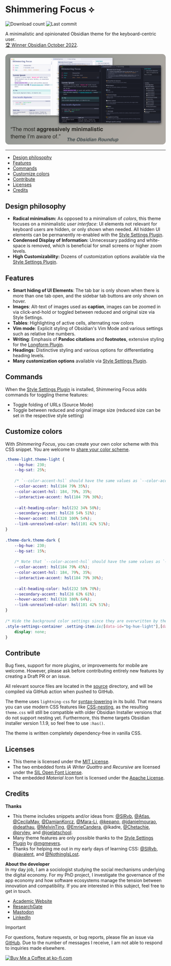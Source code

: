 # Shimmering Focus ⟡
![Download count](https://img.shields.io/badge/downloads-178867-6E4E9B?style=plastic&logo=obsidian&color=%23483699)
![Last commit](https://img.shields.io/github/last-commit/chrisgrieser/shimmering-focus?style=plastic)

A minimalistic and opinionated Obsidian theme for the keyboard-centric user.  
[🏆 Winner Obsidian October 2022](https://obsidian.md/blog/2022-obsidian-october-winners/).

![Promo screenshot](assets/promo-screenshot-big.png)

---

<!-- toc -->

- [Design philosophy](#design-philosophy)
- [Features](#features)
- [Commands](#commands)
- [Customize colors](#customize-colors)
- [Contribute](#contribute)
- [Licenses](#licenses)
- [Credits](#credits)

<!-- tocstop -->

## Design philosophy
- __Radical minimalism:__ As opposed to a minimalism of *colors*, this theme
  focuses on a minimalistic *user interface*: UI elements not relevant for
  keyboard users are hidden, or only shown when needed. All hidden UI elements
  can be permanently re-enabled with the [Style Settings
  Plugin](https://obsidian.md/plugins?id=obsidian-style-settings).
- __Condensed Display of Information:__ Unnecessary padding and white-space is
  removed, which is beneficial for small screens or higher zoom levels.
- __High Customizability:__ Dozens of customization options available via the
  [Style Settings Plugin](https://obsidian.md/plugins?id=obsidian-style-settings).

## Features
- __Smart hiding of UI Elements__: The tab bar is only shown when there is more
  than one tab open, and the sidebar tab buttons are only shown on hover.
- __Images__: Alt-text of images used as __caption__, images can be zoomed in
  via click-and-hold or toggled between reduced and original size via Style
  Settings.
- __Tables__: Highlighting of active cells, alternating row colors
- __Vim mode__: Explicit styling of Obsidian's Vim Mode and various
  settings such as relative line numbers.
- __Writing__: Emphasis of __Pandoc citations__ and __footnotes__, extensive
  styling for the [Longform Plugin](https://obsidian.md/plugins?id=longform).
- __Headings__: Distinctive styling and various options for differentiating
  heading levels.
- __Many customization options__ available via [Style
  Settings Plugin](https://obsidian.md/plugins?id=obsidian-style-settings).

## Commands
When the [Style Settings
Plugin](https://obsidian.md/plugins?id=obsidian-style-settings) is installed,
Shimmering Focus adds commands for toggling theme features:
- Toggle folding of URLs (Source Mode)
- Toggle between reduced and original image size (reduced size can be set in the
  respective style setting)

## Customize colors
With *Shimmering Focus*, you can create your own color scheme with this CSS
snippet. You are welcome to [share your color
scheme](https://github.com/chrisgrieser/shimmering-focus/discussions/new?category=share-your-custom-color-schemes).

```css
.theme-light.theme-light {
    --bg-hue: 230;
    --bg-sat: 25%;

    /* `--color-accent-hsl` should have the same values as `--color-accent` */
    --color-accent: hsl(184 79% 35%);
    --color-accent-hsl: 184, 79%, 35%;
    --interactive-accent: hsl(184 79% 30%);

    --alt-heading-color: hsl(232 34% 50%);
    --secondary-accent: hsl(28 54% 51%);
    --hover-accent: hsl(328 100% 54%);
    --link-unresolved-color: hsl(101 42% 51%);
}

.theme-dark.theme-dark {
    --bg-hue: 230;
    --bg-sat: 15%;

    /* Note that `--color-accent-hsl` should have the same values as `--color-accent` */
    --color-accent: hsl(184 79% 45%);
    --color-accent-hsl: 184, 79%, 35%;
    --interactive-accent: hsl(184 79% 30%);

    --alt-heading-color: hsl(232 50% 70%);
    --secondary-accent: hsl(28 63% 61%);
    --hover-accent: hsl(328 100% 64%);
	--link-unresolved-color: hsl(101 42% 51%);
}

/* Hide the background color settings since they are overwritten by the custom colors above */ 
.style-settings-container .setting-item:is([data-id="bg-hue-light"],[data-id="bg-hue-dark"]) {
	display: none;
}
```

<!-- vale Google.Will = NO -->
## Contribute
Bug fixes, support for more plugins, or improvements for mobile are welcome.
However, please ask before contributing entirely new features by creating a
Draft PR or an issue.

All relevant source files are located in the [source](./source) directory, and
will be compiled via GitHub action when pushed to GitHub.

The theme uses `lightning-css` for
[syntax-lowering](https://lightningcss.dev/transpilation.html#syntax-lowering)
in its build. That means you can use modern CSS features like
[CSS-nesting](https://developer.mozilla.org/en-US/docs/Web/CSS/CSS_nesting), as
the resulting `theme.css` will still be compatible with older Obsidian Installer
versions that do not support nesting yet. Furthermore, this theme targets
Obsidian installer version 1.1.9, so feel free to use `:has()`.

The theme is written completely dependency-free in vanilla CSS.

## Licenses
- This theme is licensed under the [MIT
  License](https://github.com/chrisgrieser/shimmering-focus/blob/main/LICENSE).
- The two embedded fonts *iA Writer Quattro* and *Recursive* are licensed under
  the [SIL Open Font License](https://www.wikiwand.com/en/SIL_Open_Font_License).
- The embedded *Material Icon* font is licensed under the [Apache License](https://developers.google.com/fonts/docs/material_icons#licensing).

<!-- vale Google.FirstPerson = NO -->
## Credits
__Thanks__  
- This theme includes snippets and/or ideas from:
  [@SlRvb](https://github.com/SlRvb), [@Atlas](https://github.com/zcysxy),
  [@CecilaMay](https://github.com/ceciliamay),
  [@DamianKorcz](https://github.com/damiankorcz),
  [@Mara-Li](https://github.com/Mara-Li), [@kepano](https://github.com/kepano),
  [@jdanielmourao](https://github.com/jdanielmourao),
  [@deathau](https://github.com/deathau/),
  [@MelvinTing](https://github.com/tingmelvin/),
  [@EmrieCandera](https://github.com/Emrie-Candera), @lkadre,
  [@Chetachie](https://github.com/chetachiezikeuzor),
  [@pryley](https://github.com/pryley), and
  [@joelatschool](https://github.com/joelatschool).
- Many theme features are only possible thanks to the [Style Settings
  Plugin](https://obsidian.md/plugins?id=obsidian-style-settings) by
  [@mgmeyers](https://github.com/mgmeyers).
- Thanks for helping me out in my early days of learning CSS:
  [@SlRvb](https://github.com/SlRvb),
  [@javalent](https://github.com/valentine195), and
  [@NothingIsLost](https://github.com/nothingislost).

__About the developer__  
In my day job, I am a sociologist studying the social mechanisms underlying the
digital economy. For my PhD project, I investigate the governance of the app
economy and how software ecosystems manage the tension between innovation and
compatibility. If you are interested in this subject, feel free to get in touch.

- [Academic Website](https://chris-grieser.de/)
- [ResearchGate](https://www.researchgate.net/profile/Christopher-Grieser)
- [Mastodon](https://pkm.social/@pseudometa)
- [LinkedIn](https://www.linkedin.com/in/christopher-grieser-ba693b17a/)

> [!IMPORTANT]
> For questions, feature requests, or bug reports, please file an issue via
> [GitHub](https://github.com/chrisgrieser/shimmering-focus/issues/new/choose).
> Due to the number of messages I receive, I am not able to respond to inquiries
> made elsewhere.

<a href='https://ko-fi.com/Y8Y86SQ91' target='_blank'>
<img height='36' style='border:0px;height:36px;'
src='https://cdn.ko-fi.com/cdn/kofi1.png?v=3' border='0' alt='Buy Me a Coffee at
ko-fi.com' /></a>

